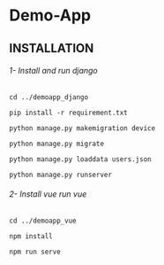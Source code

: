 # Demo-App


## INSTALLATION

###### 1- Install and run django
  ```
  cd ../demoapp_django
  
  pip install -r requirement.txt
  
  python manage.py makemigration device
  
  python manage.py migrate

  python manage.py loaddata users.json
  
  python manage.py runserver
  
  ```
###### 2- Install vue run vue
  ```
  cd ../demoapp_vue
  
  npm install
  
  npm run serve

  ```

